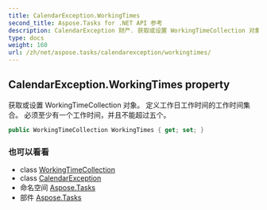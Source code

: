 ```yaml
---
title: CalendarException.WorkingTimes
second_title: Aspose.Tasks for .NET API 参考
description: CalendarException 财产. 获取或设置 WorkingTimeCollection 对象 定义工作日工作时间的工作时间集合  必须至少有一个工作时间并且不能超过五个
type: docs
weight: 160
url: /zh/net/aspose.tasks/calendarexception/workingtimes/
---
```

## CalendarException.WorkingTimes property

获取或设置 WorkingTimeCollection 对象。 定义工作日工作时间的工作时间集合。  必须至少有一个工作时间，并且不能超过五个。

```csharp
public WorkingTimeCollection WorkingTimes { get; set; }
```

### 也可以看看

* class [WorkingTimeCollection](../../workingtimecollection/)
* class [CalendarException](../)
* 命名空间 [Aspose.Tasks](../../calendarexception/)
* 部件 [Aspose.Tasks](../../../)


